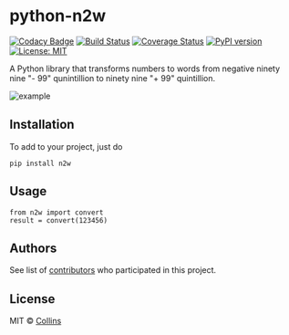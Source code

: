 # python-n2w
[![Codacy Badge](https://api.codacy.com/project/badge/Grade/44d5e874ff974058988bbf7c84af83b6)](https://www.codacy.com/app/abtcolns/python-n2w?utm_source=github.com&utm_medium=referral&utm_content=collin5/python-n2w&utm_campaign=badger)
[![Build Status](https://travis-ci.org/collin5/python-n2w.svg?branch=master)](https://travis-ci.org/collin5/python-n2w)
[![Coverage Status](https://coveralls.io/repos/github/collin5/python-n2w/badge.svg)](https://coveralls.io/github/collin5/python-n2w)
[![PyPI version](https://badge.fury.io/py/n2w.svg)](https://badge.fury.io/py/n2w)
[![License: MIT](https://img.shields.io/badge/License-MIT-yellow.svg)](https://opensource.org/licenses/MIT)


A Python library that transforms numbers to words from negative ninety nine "- 99" qunintillion to ninety nine "+ 99" quintillion.

![example](screenshots/example.gif)


## Installation
To add to your project, just do
```
pip install n2w
```

## Usage
```
from n2w import convert
result = convert(123456)
```

## Authors
 See list of [contributors](https://github.com/collin5/python-n2w/graphs/contributors) who participated in this project.
 
## License

MIT © [Collins](https://github.com/collin5/)

